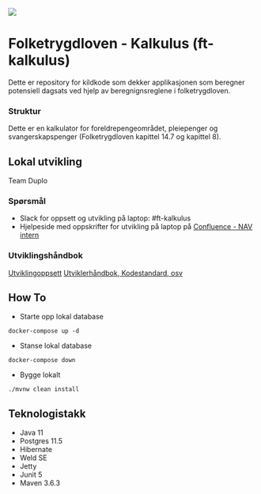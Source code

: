 ![](https://github.com/navikt/ft-kalkulus/workflows/Bygg%20og%20release/badge.svg) 
<!--
[![Sonarcloud Status](https://sonarcloud.io/api/project_badges/measure?project=navikt_ft-kalkulus&metric=alert_status)](https://sonarcloud.io/dashboard?id=navikt_ft-kalkulus) 
[![SonarCloud Coverage](https://sonarcloud.io/api/project_badges/measure?project=navikt_ft-kalkulus&metric=coverage)](https://sonarcloud.io/component_measures/metric/coverage/list?id=navikt_ft-kalkulus)
[![SonarCloud Bugs](https://sonarcloud.io/api/project_badges/measure?project=navikt_ft-kalkulus&metric=bugs)](https://sonarcloud.io/component_measures/metric/reliability_rating/list?id=navikt_ft-kalkulus)
[![SonarCloud Vulnerabilities](https://sonarcloud.io/api/project_badges/measure?project=navikt_ft-kalkulus&metric=vulnerabilities)](https://sonarcloud.io/component_measures/metric/security_rating/list?id=navikt_ft-kalkulus)
![GitHub release (latest by date)](https://img.shields.io/github/v/release/navikt/ft-kalkulus)
![GitHub](https://img.shields.io/github/license/navikt/ft-kalkulus)
-->

Folketrygdloven - Kalkulus (ft-kalkulus)
===============

Dette er repository for kildkode som dekker applikasjonen som beregner potensiell dagsats ved hjelp av beregnignsreglene i folketrygdloven.

### Struktur
Dette er en kalkulator for foreldrepengeområdet, pleiepenger og svangerskapspenger (Folketrygdloven kapittel 14.7 og kapittel 8).

## Lokal utvikling
Team Duplo


### Spørsmål
* Slack for oppsett og utvikling på laptop: \#ft-kalkulus
* Hjelpeside med oppskrifter for utvikling på laptop på [Confluence - NAV intern](https://confluence.adeo.no/pages/viewpage.action?pageId=329047065)


### Utviklingshåndbok
[Utviklingoppsett](https://confluence.adeo.no/display/LVF/60+Utviklingsoppsett)
[Utviklerhåndbok, Kodestandard, osv](https://confluence.adeo.no/pages/viewpage.action?pageId=190254327)

## How To
* Starte opp lokal database
```
docker-compose up -d
```
* Stanse lokal database
```
docker-compose down
```
* Bygge lokalt

```
./mvnw clean install
```

## Teknologistakk
* Java 11
* Postgres 11.5
* Hibernate
* Weld SE
* Jetty
* Junit 5
* Maven 3.6.3